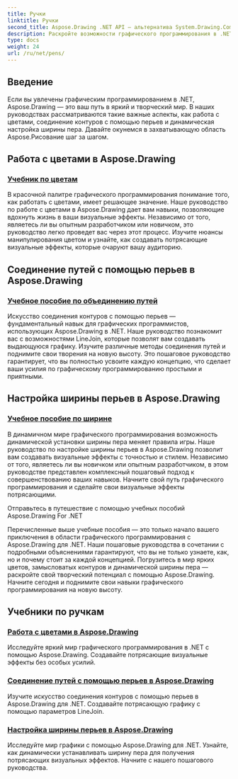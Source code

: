 ```yaml
---
title: Ручки
linktitle: Ручки
second_title: Aspose.Drawing .NET API — альтернатива System.Drawing.Common
description: Раскройте возможности графического программирования в .NET с помощью учебных пособий Aspose.Drawing. Откройте для себя манипулирование цветом, объединение путей и динамическую настройку ширины пера для создания потрясающих визуальных эффектов.
type: docs
weight: 24
url: /ru/net/pens/
---
```


## Введение

Если вы увлечены графическим программированием в .NET, Aspose.Drawing — это ваш путь в яркий и творческий мир. В наших руководствах рассматриваются такие важные аспекты, как работа с цветами, соединение контуров с помощью перьев и динамическая настройка ширины пера. Давайте окунемся в захватывающую область Aspose.Рисование шаг за шагом.

## Работа с цветами в Aspose.Drawing

### [Учебник по цветам](./colors/)

В красочной палитре графического программирования понимание того, как работать с цветами, имеет решающее значение. Наше руководство по работе с цветами в Aspose.Drawing дает вам навыки, позволяющие вдохнуть жизнь в ваши визуальные эффекты. Независимо от того, являетесь ли вы опытным разработчиком или новичком, это руководство легко проведет вас через этот процесс. Изучите нюансы манипулирования цветом и узнайте, как создавать потрясающие визуальные эффекты, которые очаруют вашу аудиторию.

## Соединение путей с помощью перьев в Aspose.Drawing

### [Учебное пособие по объединению путей](./join/)

Искусство соединения контуров с помощью перьев — фундаментальный навык для графических программистов, использующих Aspose.Drawing в .NET. Наше руководство познакомит вас с возможностями LineJoin, которые позволят вам создавать выдающуюся графику. Изучите различные методы соединения путей и поднимите свои творения на новую высоту. Это пошаговое руководство гарантирует, что вы полностью усвоите каждую концепцию, что сделает ваши усилия по графическому программированию простыми и приятными.

## Настройка ширины перьев в Aspose.Drawing

### [Учебное пособие по ширине](./width/)

В динамичном мире графического программирования возможность динамической установки ширины пера меняет правила игры. Наше руководство по настройке ширины перьев в Aspose.Drawing позволит вам создавать визуальные эффекты с точностью и стилем. Независимо от того, являетесь ли вы новичком или опытным разработчиком, в этом руководстве представлен комплексный пошаговый подход к совершенствованию ваших навыков. Начните свой путь графического программирования и сделайте свои визуальные эффекты потрясающими.

Отправьтесь в путешествие с помощью учебных пособий Aspose.Drawing For .NET

Перечисленные выше учебные пособия — это только начало вашего приключения в области графического программирования с Aspose.Drawing для .NET. Наши пошаговые руководства в сочетании с подробными объяснениями гарантируют, что вы не только узнаете, как, но и почему стоит за каждой концепцией. Погрузитесь в мир ярких цветов, замысловатых контуров и динамической ширины пера — раскройте свой творческий потенциал с помощью Aspose.Drawing. Начните сегодня и поднимите свои навыки графического программирования на новую высоту.
## Учебники по ручкам
### [Работа с цветами в Aspose.Drawing](./colors/)
Исследуйте яркий мир графического программирования в .NET с помощью Aspose.Drawing. Создавайте потрясающие визуальные эффекты без особых усилий.
### [Соединение путей с помощью перьев в Aspose.Drawing](./join/)
Изучите искусство соединения контуров с помощью перьев в Aspose.Drawing для .NET. Создавайте потрясающую графику с помощью параметров LineJoin.
### [Настройка ширины перьев в Aspose.Drawing](./width/)
Исследуйте мир графики с помощью Aspose.Drawing для .NET. Узнайте, как динамически устанавливать ширину пера для получения потрясающих визуальных эффектов. Начните с нашего пошагового руководства.